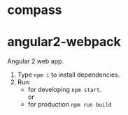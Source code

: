 # compass

# angular2-webpack

Angular 2 web app.

1) Type `npm i` to install dependencies.
2) Run:  
	* for developing `npm start`.  
	or  
	* for production `npm run build`  
